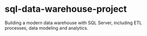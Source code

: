 # sql-data-warehouse-project
Building a modern data warehouse with SQL Server, including ETL processes, data modeling and analytics.


